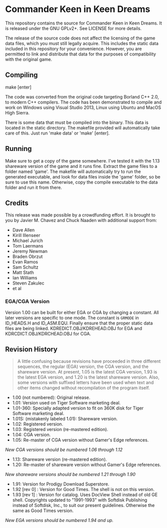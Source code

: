 # Commander Keen in Keen Dreams

This repository contains the source for Commander Keen in Keen Dreams.  It is released under the GNU GPLv2+.  See LICENSE for more details.

The release of the source code does not affect the licensing of the game data files, which you must still legally acquire.  This includes the static data included in this repository for your convenience.  However, you are permitted to link and distribute that data for the purposes of compatibility with the original game.

## Compiling

make [enter]

The code was converted from the original code targeting Borland C++ 2.0, to modern C++ compilers.  The code has been demonstrated to compile and work on Windows using Visual Studio 2013, Linux using Ubuntu and MacOS High Sierra.

There is some data that must be compiled into the binary.  This data is located in the static directory.  The makefile provided will automatically take care of this.  Just run 'make data' or 'make' [enter].

## Running

Make sure to get a copy of the game somewhere.  I've tested it with the 1.13 shareware version of the game and it runs fine.  Extract the game files to a folder named 'game'.  The makefile will automatically try to run the generated executable, and look for data files inside the 'game' folder, so be sure to use this name.  Otherwise, copy the compile executable to the data folder and run it from there.

## Credits

This release was made possible by a crowdfunding effort.  It is brought to you by Javier M. Chavez and Chuck Naaden with additional support from:

* Dave Allen
* Kirill Illenseer
* Michael Jurich
* Tom Laermans
* Jeremy Newman
* Braden Obrzut
* Evan Ramos
* Sam Schultz
* Matt Stath
* Ian Williams
* Steven Zakulec
* et al

### EGA/CGA Version

Version 1.00 can be built for either EGA or CGA by changing a constant.  All later versions are specific to one mode.  The constant is `GRMODE` in ID_HEADS.H and ID_ASM.EQU.  Finally ensure that the proper static data files are being linked.  KDREDICT.OBJ/KDREHEAD.OBJ for EGA and KDRCDICT.OBJ/KDRCHEAD.OBJ for CGA.

## Revision History

> A little confusing because revisions have proceeded in three different sequences, the regular (EGA) version, the CGA version, and the shareware version.  At present, 1.05 is the latest CGA version, 1.93 is the latest EGA version, and 1.20 is the latest shareware version.  Also, some versions with suffixed letters have been used when text and other items changed without recompilation of the program itself.

* 1.00 (not numbered): Original release.
* 1.01: Version used on Tiger Software marketing deal.
* 1.01-360: Specially adapted version to fit on 360K disk for Tiger Software marketing deal.
* 1.01S: (mistakenly labeled 1.01): Shareware version.
* 1.02: Registered version.
* 1.03: Registered version (re-mastered edition).
* 1.04: CGA version.
* 1.05: Re-master of CGA version without Gamer's Edge references.

*New CGA versions should be numbered 1.06 through 1.12*

* 1.13: Shareware version (re-mastered edition).
* 1.20: Re-master of shareware version without Gamer's Edge references.

*New shareware versions should be numbered 1.21 through 1.90*

* 1.91: Version for Prodigy Download Superstore.
* 1.92 [rev 0] : Version for Good Times. The shell is not on this version.
* 1.93 [rev 1] : Version for catalog.  Uses DocView Shell instead of old GE shell.  Copyrights updated to "1991-1993" with Softdisk Publishing instead of Softdisk, Inc., to suit our present guidelines.  Otherwise the same as Good Times version.

*New EGA versions should be numbered 1.94 and up.*
